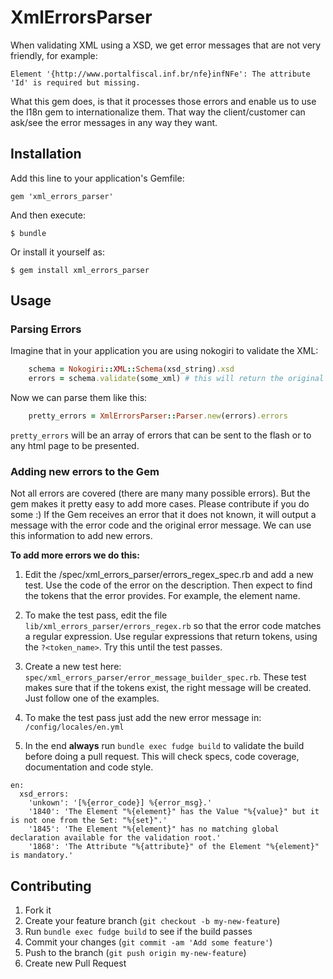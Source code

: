 # XmlErrorsParser

  When validating XML using a XSD, we get error messages that are not very friendly, for example:

  `Element '{http://www.portalfiscal.inf.br/nfe}infNFe': The attribute 'Id' is required but missing.`

  What this gem does, is that it processes those errors and enable us to use the I18n gem to internationalize them.
  That way the client/customer can ask/see the error messages in any way they want.

## Installation

Add this line to your application's Gemfile:

    gem 'xml_errors_parser'

And then execute:

    $ bundle

Or install it yourself as:

    $ gem install xml_errors_parser

## Usage

### Parsing Errors
Imagine that in your application you are using nokogiri to validate the XML:

```ruby
    schema = Nokogiri::XML::Schema(xsd_string).xsd
    errors = schema.validate(some_xml) # this will return the original errors
```

Now we can parse them like this:

```ruby
    pretty_errors = XmlErrorsParser::Parser.new(errors).errors
```

```pretty_errors``` will be an array of errors that can be sent to the flash or to any html page to be presented.

### Adding new errors to the Gem
Not all errors are covered (there are many many possible errors). But the gem makes it pretty easy to add more cases.
Please contribute if you do some :)
If the Gem receives an error that it does not known, it will output a message with the error code and the original error
message. We can use this information to add new errors.

**To add more errors we do this:**

1. Edit the /spec/xml_errors_parser/errors_regex_spec.rb and add a new test. Use the code of the error on the
description. Then expect to find the tokens that the error provides. For example, the element name.

2. To make the test pass, edit the file `lib/xml_errors_parser/errors_regex.rb` so that the error code matches a
regular expression. Use regular expressions that return tokens, using the `?<token_name>`. Try this until the test passes.

3. Create a new test here: `spec/xml_errors_parser/error_message_builder_spec.rb`. These test makes sure that if the
tokens exist, the right message will be created. Just follow one of the examples.

4. To make the test pass just add the new error message in: `/config/locales/en.yml`

5. In the end **always** run `bundle exec fudge build` to validate the build before doing a pull request. This will check
specs, code coverage, documentation and code style.

```
en:
  xsd_errors:
    'unkown': '[%{error_code}] %{error_msg}.'
    '1840': 'The Element "%{element}" has the Value "%{value}" but it is not one from the Set: "%{set}".'
    '1845': 'The Element "%{element}" has no matching global declaration available for the validation root.'
    '1868': 'The Attribute "%{attribute}" of the Element "%{element}" is mandatory.'
```

## Contributing

1. Fork it
2. Create your feature branch (`git checkout -b my-new-feature`)
3. Run `bundle exec fudge build` to see if the build passes
3. Commit your changes (`git commit -am 'Add some feature'`)
4. Push to the branch (`git push origin my-new-feature`)
5. Create new Pull Request